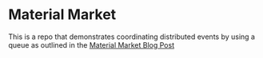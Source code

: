 # Material Market

This is a repo that demonstrates coordinating distributed events by using a queue as outlined in the [Material Market Blog Post](https://sourceallies.com/2023/02/material-market/)